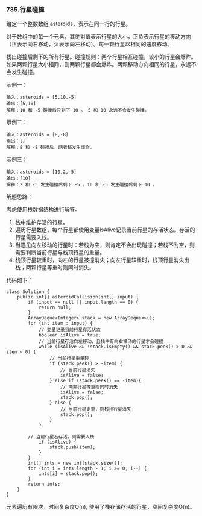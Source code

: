 ### 735.行星碰撞

给定一个整数数组 asteroids，表示在同一行的行星。

对于数组中的每一个元素，其绝对值表示行星的大小，正负表示行星的移动方向（正表示向右移动，负表示向左移动）。每一颗行星以相同的速度移动。

找出碰撞后剩下的所有行星。碰撞规则：两个行星相互碰撞，较小的行星会爆炸。如果两颗行星大小相同，则两颗行星都会爆炸。两颗移动方向相同的行星，永远不会发生碰撞。

示例一：

```
输入：asteroids = [5,10,-5]
输出：[5,10]
解释：10 和 -5 碰撞后只剩下 10 。 5 和 10 永远不会发生碰撞。
```

示例二：

```
输入：asteroids = [8,-8]
输出：[]
解释：8 和 -8 碰撞后，两者都发生爆炸。
```


示例三：

```
输入：asteroids = [10,2,-5]
输出：[10]
解释：2 和 -5 发生碰撞后剩下 -5 。10 和 -5 发生碰撞后剩下 10 。
```


解题思路：

考虑使用栈数据结构进行解答。

1. 栈中维护存活的行星。
2. 遍历行星数组，每个行星都使用变量isAlive记录当前行星的存活状态。存活的行星需要入栈。
3. 当遇见向左移动的行星时：若栈为空，则肯定不会出现碰撞；若栈不为空，则需要判断当前行星与栈顶行星的重量。
4. 栈顶行星较重时，向左的行星被撞消失；向左行星较重时，栈顶行星消失出栈；两颗行星等重时则同时消失。

代码如下：

```
class Solution {
    public int[] asteroidCollision(int[] input) {
        if (input == null || input.length == 0) {
            return null;
        }
        ArrayDeque<Integer> stack = new ArrayDeque<>();
        for (int item : input) {
        	// 变量记录当前行星存活状态
            boolean isAlive = true;
            // 当前行星存活向左移动，且栈中有向右移动的行星才会碰撞
            while (isAlive && !stack.isEmpty() && stack.peek() > 0 && item < 0) {
                // 当前行星重量轻
                if (stack.peek() > -item) {
                    // 当前行星消失
                    isAlive = false;
                } else if (stack.peek() == -item){
                    // 两颗行星等重则同时消失
                    isAlive = false;
                    stack.pop();
                } else {
                    // 当前行星更重，则栈顶行星消失
                    stack.pop();
                }
            }

		// 当前行星若存活，则需要入栈
            if (isAlive) {
                stack.push(item);
            }
        }
        int[] ints = new int[stack.size()];
        for (int i = ints.length - 1; i >= 0; i--) {
            ints[i] = stack.pop();
        }
        return ints;
    }
}
```
元素遍历有限次，时间复杂度O(n), 使用了栈存储存活的行星，空间复杂度O(n)。